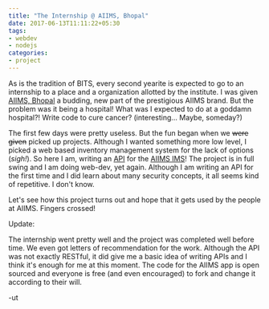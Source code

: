 ```yaml
---
title: "The Internship @ AIIMS, Bhopal"
date: 2017-06-13T11:11:22+05:30
tags:
- webdev
- nodejs
categories:
- project
---
```


As is the tradition of BITS, every second yearite is expected to go to an
internship to a place and a organization allotted by the institute. I was given
[AIIMS, Bhopal](http://www.aiimsbhopal.edu.in/) a budding, new part of the
prestigious AIIMS brand. But the problem was it being a hospital! What was I
expected to do at a goddamn hospital?! Write code to cure cancer?
(interesting... Maybe, someday?)

The first few days were pretty useless. But the fun began when we ~~were
given~~ picked up projects. Although I wanted something more low level, I
picked a web based inventory management system for the lack of options
(_sigh!_). So here I am, writing an [API](https://github.com/BitsAiims2017/api)
for the [AIIMS IMS](https://github.com/BitsAiims2017)! The project is in full
swing and I am doing web-dev, yet again. Although I am writing an API for the
first time and I did learn about many security concepts, it all seems kind of
repetitive. I don't know.

Let's see how this project turns out and hope that it gets used by the people
at AIIMS. Fingers crossed!

Update:

The internship went pretty well and the project was completed well before time.
We even got letters of recommendation for the work. Although the API was not
exactly RESTful, it did give me a basic idea of writing APIs and I think it's
enough for me at this moment. The code for the AIIMS app is open sourced and
everyone is free (and even encouraged) to fork and change it according to their
will.

-ut

